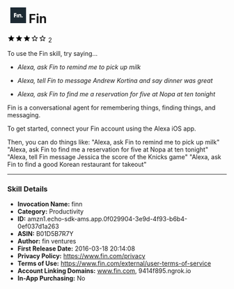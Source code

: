 # &nbsp;<img src="app_icon" alt="Fin icon" width="36"> Fin
![3 stars](../../../images/ic_star_black_18dp_1x.png)![3 stars](../../../images/ic_star_black_18dp_1x.png)![3 stars](../../../images/ic_star_black_18dp_1x.png)![3 stars](../../../images/ic_star_border_black_18dp_1x.png)![3 stars](../../../images/ic_star_border_black_18dp_1x.png) 2

To use the Fin skill, try saying...

* *Alexa, ask Fin to remind me to pick up milk*

* *Alexa, tell Fin to message Andrew Kortina and say dinner was great*

* *Alexa, ask Fin to find me a reservation for five at Nopa at ten tonight*

Fin is a conversational agent for remembering things, finding things, and messaging.  

To get started, connect your Fin account using the Alexa iOS app.

Then, you can do things like:
"Alexa, ask Fin to remind me to pick up milk"
"Alexa, ask Fin to find me a reservation for five at Nopa at ten tonight"
"Alexa, tell Fin message Jessica the score of the Knicks game"
"Alexa, ask Fin to find a good Korean restaurant for takeout"

***

### Skill Details

* **Invocation Name:** finn
* **Category:** Productivity
* **ID:** amzn1.echo-sdk-ams.app.0f029904-3e9d-4f93-b6b4-0ef037d1a263
* **ASIN:** B01D5B7R7Y
* **Author:** fin ventures
* **First Release Date:** 2016-03-18 20:14:08
* **Privacy Policy:** https://www.fin.com/privacy
* **Terms of Use:** https://www.fin.com/external/user-terms-of-service
* **Account Linking Domains:** www.fin.com, 9414f895.ngrok.io
* **In-App Purchasing:** No
